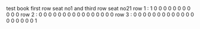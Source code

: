 test
book first row seat no1 and third row seat no21
row 1 : 1 0 0 0 0 0 0 0 0 0 0 0 
row 2 : 0 0 0 0 0 0 0 0 0 0 0 0 0 0 0 0 
row 3 : 0 0 0 0 0 0 0 0 0 0 0 0 0 0 0 0 0 0 0 1 
